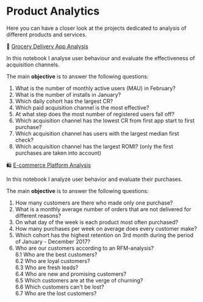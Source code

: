 # Product Analytics

Here you can have a closer look at the projects dedicated to analysis of different products and services.

🍏 [Grocery Delivery App Analysis](https://github.com/veronikaklimuk/product-analytics/blob/main/grocery_delivery_app_analysis.ipynb)

In this notebook I analyse user behaviour and evaluate the effectiveness of acquisition channels.

The main **objective** is to answer the following questions:
1. What is the number of monthly active users (MAU) in February?
2. What is the number of installs in January?
3. Which daily cohort has the largest CR?
4. Which paid acquisition channel is the most effective?
5. At what step does the most number of registered users fall off?
6. Which acquisition channel has the lowest CR from first app start to first purchase?
7. Which acquisition channel has users with the largest median first check?
8. Which acquisition channel has the largest ROMI? (only the first purchases are taken into account)

🛍️ [E-commerce Platform Analysis](https://github.com/veronikaklimuk/product-analytics/blob/main/ecommerce_platform_analysis.ipynb)

In this notebook I analyze user behavior and evaluate their purchases.

The main **objective** is to answer the following questions:
1. How many customers are there who made only one purchase?
2. What is a monthly average number of orders that are not delivered for different reasons?
3. On what day of the week is each product most often purchased?
4. How many purchases per week on average does every customer make?
5. Which cohort has the highest retention on 3rd month during the period of January - December 2017?
6. Who are our customers according to an RFM-analysis? \
    6.1 Who are the best customers? \
    6.2 Who are loyal customers? \
    6.3 Who are fresh leads? \
    6.4 Who are new and promising customers? \
    6.5 Which customers are at the verge of churning? \
    6.6 Which customers can't be lost? \
    6.7 Who are the lost customers?
